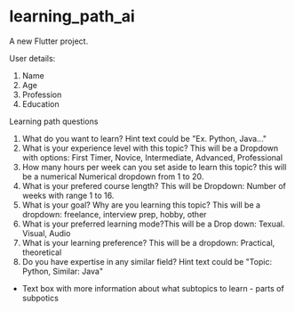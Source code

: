 # learning_path_ai

A new Flutter project.

User details: 
1) Name
2) Age
3) Profession
4) Education

Learning path questions
1) What do you want to learn? Hint text could be "Ex. Python, Java..."
2) What is your experience level with this topic? This will be a Dropdown with options: First Timer, Novice,  Intermediate, Advanced, Professional 
3) How many hours per week can you set aside to learn this topic? this will be a numerical Numerical dropdown from 1 to 20. 
4) What is your prefered course length? This will be Dropdown: Number of weeks with range 1 to 16. 
5) What is your goal? Why are you learning this topic? This will be a dropdown: freelance, interview prep, hobby, other
6) What is your preferred learning mode?This will be a Drop down: Texual. Visual, Audio
7) What is your learning preference? This will be a dropdown: Practical, theoretical 
8) Do you have expertise in any similar field? Hint text could be "Topic: Python, Similar: Java"

- Text box with more information about what subtopics to learn - parts of subpotics 